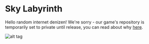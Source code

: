 # Sky Labyrinth

Hello random internet denizen! We're sorry - our game's repository is temporarily set to private until release, you can read about why [here](https://variancecs.wordpress.com/2016/10/10/going-dark/).

![alt tag](https://raw.githubusercontent.com/Murkantilism/skylabgame_public/blob/master/Winkey.png)
